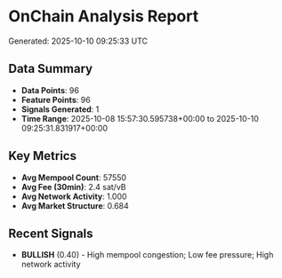 # OnChain Analysis Report
Generated: 2025-10-10 09:25:33 UTC

## Data Summary
- **Data Points**: 96
- **Feature Points**: 96
- **Signals Generated**: 1
- **Time Range**: 2025-10-08 15:57:30.595738+00:00 to 2025-10-10 09:25:31.831917+00:00

## Key Metrics
- **Avg Mempool Count**: 57550
- **Avg Fee (30min)**: 2.4 sat/vB
- **Avg Network Activity**: 1.000
- **Avg Market Structure**: 0.684

## Recent Signals
- **BULLISH** (0.40) - High mempool congestion; Low fee pressure; High network activity
